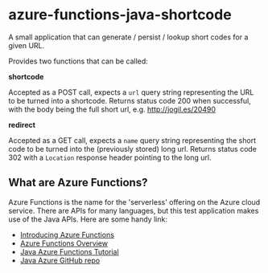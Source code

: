 # azure-functions-java-shortcode
A small application that can generate / persist / lookup short codes for a given URL.

Provides two functions that can be called:

**shortcode**

Accepted as a POST call, expects a `url` query string representing the URL to be turned into a shortcode. Returns status code 200 when successful, with the body being the full short url, e.g. http://jogil.es/20490

**redirect**

Accepted as a GET call, expects a `name` query string representing the short code to be turned into the (previously stored) long url. Returns status code 302 with a `Location` response header pointing to the long url.

## What are Azure Functions?
Azure Functions is the name for the 'serverless' offering on the Azure cloud service. There are APIs for many languages, but this test application makes use of the Java APIs. Here are some handy link:

 * [Introducing Azure Functions](https://azure.microsoft.com/en-us/blog/introducing-azure-functions/)
 * [Azure Functions Overview](https://azure.microsoft.com/en-us/services/functions/)
 * [Java Azure Functions Tutorial](https://docs.microsoft.com/en-us/azure/azure-functions/functions-create-first-java-maven)
 * [Java Azure GitHub repo](https://github.com/Azure/azure-functions-java-worker)
